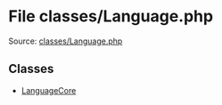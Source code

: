 File classes/Language.php
=========

Source: [classes/Language.php](https://github.com/PrestaShop/PrestaShop/blob/1.6.0.14/classes/Language.php)


Classes
-------

* [LanguageCore](class.LanguageCore.md)

